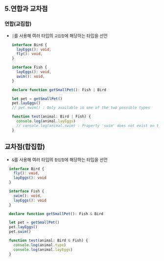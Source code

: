 ## 5.연합과 교차점

### 연합(교집합)

* `|`를 사용해 여러 타입의 `교집합`에 해당하는 타입을 선언

  ```typescript
  interface Bird {
    layEggs(): void,
    fly(): void,
  }

  interface Fish {
    layEggs(): void,
    swim(): void,
  }

  declare function getSmallPet(): Fish | Bird

  let pet = getSmallPet()
  pet.layEggs()
  // pet.swim() : Only available in one of the two possible types

  function test(animal: Bird | Fish) {
    console.log(animal.layEggs)
    // console.log(animal.swim) : Property 'swim' does not exist on type 'Bird | Fish'. Property 'swim' does not exist on type 'Bird'.ts(2339)
  }
  ```

## 교차점(합집합)

* `&`를 사용해 여러 타입의 `합집합`에 해당하는 타입을 선언

```typescript
  interface Bird {
    fly(): void,
    layEggs(): void
  }

  interface Fish {
    swim(): void,
    layEggs(): void
  }

  declare function getSmallPet(): Fish & Bird

  let pet = getSmallPet()
  pet.layEggs()
  pet.swim()

  function test(animal: Bird & Fish) {
    console.log(animal.type)
    console.log(animal.layEggs)
  }
  ```
